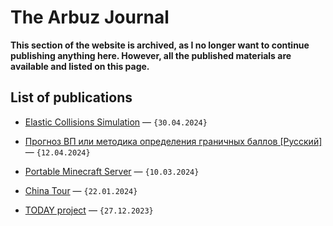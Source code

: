 # The Arbuz Journal

**This section of the website is archived, as I no longer want to continue publishing anything here. However, all the published materials are available and listed on this page.**

## List of publications

* [Elastic Collisions Simulation](https://mrkrk.me/blog/1d-collisions/) — `{30.04.2024}`

* [Прогноз ВП или методика определения граничных баллов [Русский]](https://mrkrk.me/blog/prognoz-vp) — `{12.04.2024}`

* [Portable Minecraft Server](https://mrkrk.me/blog/portable-minecraft) — `{10.03.2024}`

* [China Tour](https://mrkrk.me/blog/china-tour) — `{22.01.2024}`
  
* [TODAY project](https://mrkrk.me/blog/today-project) — `{27.12.2023}`
